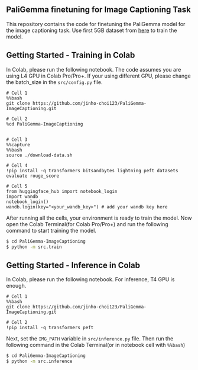 ## PaliGemma finetuning for Image Captioning Task
This repository contains the code for finetuning the PaliGemma model for the image captioning task.
Use first 5GB dataset from [here](https://huggingface.co/datasets/jackyhate/text-to-image-2M) to train the model.


## Getting Started - Training in Colab
In Colab, please run the following notebook. The code assumes you are using L4 GPU in Colab Pro/Pro+.
If your using different GPU, please change the batch_size in the `src/config.py` file.

```jupyter
# Cell 1
%%bash
git clone https://github.com/jinho-choi123/PaliGemma-ImageCaptioning.git

# Cell 2
%cd PaliGemma-ImageCaptioning


# Cell 3
%%capture
%%bash
source ./download-data.sh

# Cell 4
!pip install -q transformers bitsandbytes lightning peft datasets evaluate rouge_score

# Cell 5
from huggingface_hub import notebook_login
import wandb
notebook_login()
wandb.login(key="<your_wandb_key>") # add your wandb key here
```

After running all the cells, your environment is ready to train the model. Now open the Colab Terminal(for Colab Pro/Pro+) and run the following command to start training the model.
```bash
$ cd PaliGemma-ImageCaptioning
$ python -m src.train
```

## Getting Started - Inference in Colab
In Colab, please run the following notebook. For inference, T4 GPU is enough.
```jupyter
# Cell 1
%%bash
git clone https://github.com/jinho-choi123/PaliGemma-ImageCaptioning.git

# Cell 2
!pip install -q transformers peft
```

Next, set the `IMG_PATH` variable in `src/inference.py` file. Then run the following command in the Colab Terminal(or in notebook cell with `%%bash`)
```bash
$ cd PaliGemma-ImageCaptioning
$ python -m src.inference
```
